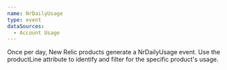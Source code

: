 ```yaml
---
name: NrDailyUsage
type: event
dataSources:
  - Account Usage
---
```


Once per day, New Relic products generate a NrDailyUsage event. Use the productLine attribute to identify and filter for the specific product's usage.